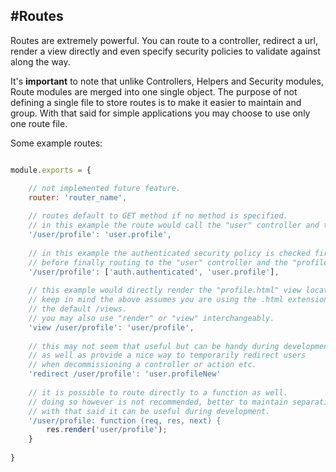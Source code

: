 #Routes
----

Routes are extremely powerful. You can route to a controller, redirect a url, render a view directly and 
even specify security policies to validate against along the way.

It's **important** to note that unlike Controllers, Helpers and Security modules, Route modules are merged into one 
single object. The purpose of not defining a single file to store routes is to make it easier to maintain and group. 
With that said for simple applications you may choose to use only one route file.

Some example routes:

```js

module.exports = {

    // not implemented future feature.
    router: 'router_name',
    
    // routes default to GET method if no method is specified.
    // in this example the route would call the "user" controller and the "profile" action.
    '/user/profile': 'user.profile',
    
    // in this example the authenticated security policy is checked first
    // before finally routing to the "user" controller and the "profile" action.
    '/user/profile': ['auth.authenticated', 'user.profile'],
    
    // this example would directly render the "profile.html" view located in the /views/user directory.
    // keep in mind the above assumes you are using the .html extension and your views directory is 
    // the default /views.
    // you may also use "render" or "view" interchangeably.
    'view /user/profile': 'user/profile',
    
    // this may not seem that useful but can be handy during development
    // as well as provide a nice way to temporarily redirect users
    // when decommissioning a controller or action etc.
    'redirect /user/profile': 'user.profileNew'
    
    // it is possible to route directly to a function as well.
    // doing so however is not recommended, better to maintain separation and make use of a controller.
    // with that said it can be useful during development.
    '/user/profile: function (req, res, next) {
        res.render('user/profile');
    }
    
}

```